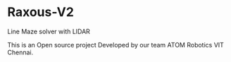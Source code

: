 # Raxous-V2
Line Maze solver with LIDAR 

This is an Open source project Developed by our team ATOM Robotics VIT Chennai. 
